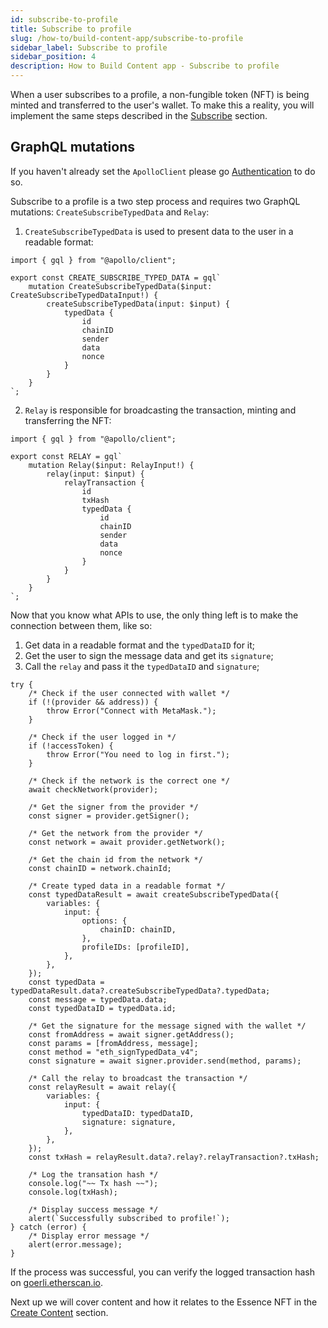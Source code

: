 ```yaml
---
id: subscribe-to-profile
title: Subscribe to profile
slug: /how-to/build-content-app/subscribe-to-profile
sidebar_label: Subscribe to profile
sidebar_position: 4
description: How to Build Content app - Subscribe to profile
---
```


When a user subscribes to a profile, a non-fungible token (NFT) is being minted and transferred to the user's wallet. To make this a reality, you will implement the same steps described in the [Subscribe](/guides/mutation/subscribe) section.

## GraphQL mutations

If you haven't already set the `ApolloClient` please go [Authentication](/how-to/build-content-app/authentication) to do so.

Subscribe to a profile is a two step process and requires two GraphQL mutations: `CreateSubscribeTypedData` and `Relay`:

1. `CreateSubscribeTypedData` is used to present data to the user in a readable format:

```tsx title="graphql/CreateSubscribeTypedData.ts"
import { gql } from "@apollo/client";

export const CREATE_SUBSCRIBE_TYPED_DATA = gql`
    mutation CreateSubscribeTypedData($input: CreateSubscribeTypedDataInput!) {
        createSubscribeTypedData(input: $input) {
            typedData {
                id
                chainID
                sender
                data
                nonce
            }
        }
    }
`;
```

2. `Relay` is responsible for broadcasting the transaction, minting and transferring the NFT:

```tsx title="graphql/Relay.ts"
import { gql } from "@apollo/client";

export const RELAY = gql`
    mutation Relay($input: RelayInput!) {
        relay(input: $input) {
            relayTransaction {
                id
                txHash
                typedData {
                    id
                    chainID
                    sender
                    data
                    nonce
                }
            }
        }
    }
`;
```

Now that you know what APIs to use, the only thing left is to make the connection between them, like so:

1. Get data in a readable format and the `typedDataID` for it;
2. Get the user to sign the message data and get its `signature`;
3. Call the `relay` and pass it the `typedDataID` and `signature`;

```tsx title="components/SubscribeBtn.tsx"
try {
    /* Check if the user connected with wallet */
    if (!(provider && address)) {
        throw Error("Connect with MetaMask.");
    }

    /* Check if the user logged in */
    if (!accessToken) {
        throw Error("You need to log in first.");
    }

    /* Check if the network is the correct one */
    await checkNetwork(provider);

    /* Get the signer from the provider */
    const signer = provider.getSigner();

    /* Get the network from the provider */
    const network = await provider.getNetwork();

    /* Get the chain id from the network */
    const chainID = network.chainId;

    /* Create typed data in a readable format */
    const typedDataResult = await createSubscribeTypedData({
        variables: {
            input: {
                options: {
                    chainID: chainID,
                },
                profileIDs: [profileID],
            },
        },
    });
    const typedData = typedDataResult.data?.createSubscribeTypedData?.typedData;
    const message = typedData.data;
    const typedDataID = typedData.id;

    /* Get the signature for the message signed with the wallet */
    const fromAddress = await signer.getAddress();
    const params = [fromAddress, message];
    const method = "eth_signTypedData_v4";
    const signature = await signer.provider.send(method, params);

    /* Call the relay to broadcast the transaction */
    const relayResult = await relay({
        variables: {
            input: {
                typedDataID: typedDataID,
                signature: signature,
            },
        },
    });
    const txHash = relayResult.data?.relay?.relayTransaction?.txHash;

    /* Log the transation hash */
    console.log("~~ Tx hash ~~");
    console.log(txHash);

    /* Display success message */
    alert(`Successfully subscribed to profile!`);
} catch (error) {
    /* Display error message */
    alert(error.message);
}
```

If the process was successful, you can verify the logged transaction hash on [goerli.etherscan.io](https://goerli.etherscan.io/).

Next up we will cover content and how it relates to the Essence NFT in the [Create Content](/how-to/build-content-app/create-a-post) section.
